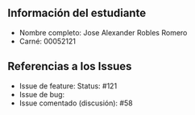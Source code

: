 ## Información del estudiante
- Nombre completo: Jose Alexander Robles Romero
- Carné: 00052121

## Referencias a los Issues
- Issue de feature: Status: #121
- Issue de bug: 
- Issue comentado (discusión): #58